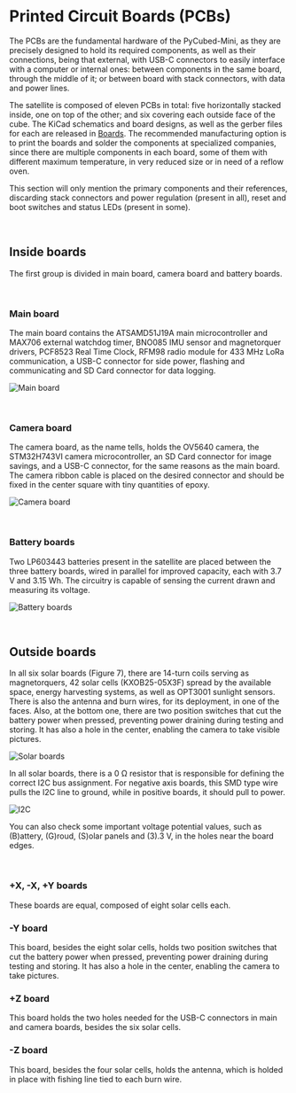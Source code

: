 # Printed Circuit Boards (PCBs)

The PCBs are the fundamental hardware of the PyCubed-Mini, as they are precisely designed to hold its required components, as well as their connections, being that external, with USB-C connectors to easily interface with a computer or internal ones: between components in the same board, through the middle of it; or between board with stack connectors, with data and power lines.

The satellite is composed of eleven PCBs in total: five horizontally stacked inside, one on top of the other; and six covering each outside face of the cube. The KiCad schematics and board designs, as well as the gerber files for each are released in [Boards](/2.Satellite/Hardware/Boards). The recommended manufacturing option is to print the boards and solder the components at specialized companies, since there are multiple components in each board, some of them with different maximum temperature, in very reduced size or in need of a reflow oven.

This section will only mention the primary components and their references, discarding stack connectors and power regulation (present in all), reset and boot switches and status LEDs (present in some).

<br /> 

## Inside boards

The first group is divided in main board, camera board and battery boards.

<br /> 

### Main board

The main board contains the ATSAMD51J19A main microcontroller and MAX706 external watchdog timer, BNO085 IMU sensor and magnetorquer drivers, PCF8523 Real Time Clock, RFM98 radio module for 433 MHz LoRa communication, a USB-C connector for side power, flashing and communicating and SD Card connector for data logging.

![Main board](https://github.com/AFS-pt/PROMETHEUS-1_dev/blob/main/2.Satellite/images/i02.mainboard.png?raw=true)

<br /> 

### Camera board

The camera board, as the name tells, holds the OV5640 camera, the STM32H743VI camera microcontroller, an SD Card connector for image savings, and a USB-C connector, for the same reasons as the main board. The camera ribbon cable is placed on the desired connector and should be fixed in the center square with tiny quantities of epoxy.

![Camera board](https://github.com/AFS-pt/PROMETHEUS-1_dev/blob/main/2.Satellite/images/i03.cameraboard.png?raw=true)

<br /> 

### Battery boards

Two LP603443 batteries present in the satellite are placed between the three battery boards, wired in parallel for improved capacity, each with 3.7 V and 3.15 Wh. The circuitry is capable of sensing the current drawn and measuring its voltage.

![Battery boards](https://github.com/AFS-pt/PROMETHEUS-1_dev/blob/main/2.Satellite/images/i04.batteryboards.png?raw=true)

<br /> 

## Outside boards

In all six solar boards (Figure 7), there are 14-turn coils serving as magnetorquers, 42 solar cells (KXOB25-05X3F) spread by the available space, energy harvesting systems, as well as OPT3001 sunlight sensors. There is also the antenna and burn wires, for its deployment, in one of the faces. Also, at the bottom one, there are two position switches that cut the battery power when pressed, preventing power draining during testing and storing. It has also a hole in the center, enabling the camera to take visible pictures.

![Solar boards](https://github.com/AFS-pt/PROMETHEUS-1_dev/blob/main/2.Satellite/images/i05.solarboards.png?raw=true)

In all solar boards, there is a 0 Ω resistor that is responsible for defining the correct I2C bus assignment. For negative axis boards, this SMD type wire pulls the I2C line to ground, while in positive boards, it should pull to power. 

![I2C](https://github.com/AFS-pt/PROMETHEUS-1_dev/blob/main/2.Satellite/images/i06.i2c.png?raw=true)

You can also check some important voltage potential values, such as (B)attery, (G)roud, (S)olar panels and (3).3 V, in the holes near the board edges.

<br /> 

### +X, -X, +Y boards

These boards are equal, composed of eight solar cells each. 

### -Y board

This board, besides the eight solar cells, holds two position switches that cut the battery power when pressed, preventing power draining during testing and storing. It has also a hole in the center, enabling the camera to take pictures.

### +Z board

This board holds the two holes needed for the USB-C connectors in main and camera boards, besides the six solar cells.

### -Z board

This board, besides the four solar cells, holds the antenna, which is holded in place with fishing line tied to each burn wire.